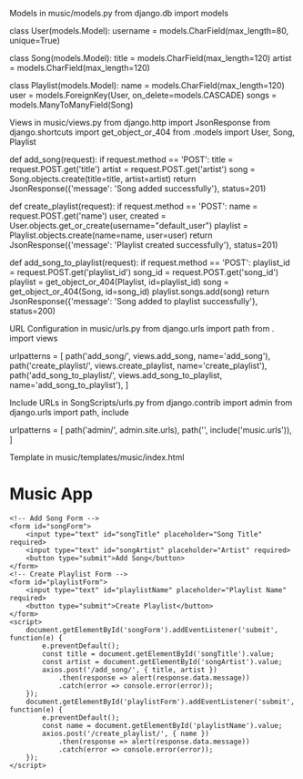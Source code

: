 Models in music/models.py
from django.db import models

class User(models.Model):
    username = models.CharField(max_length=80, unique=True)

class Song(models.Model):
    title = models.CharField(max_length=120)
    artist = models.CharField(max_length=120)

class Playlist(models.Model):
    name = models.CharField(max_length=120)
    user = models.ForeignKey(User, on_delete=models.CASCADE)
    songs = models.ManyToManyField(Song)

Views in music/views.py
from django.http import JsonResponse
from django.shortcuts import get_object_or_404
from .models import User, Song, Playlist

def add_song(request):
    if request.method == 'POST':
        title = request.POST.get('title')
        artist = request.POST.get('artist')
        song = Song.objects.create(title=title, artist=artist)
        return JsonResponse({'message': 'Song added successfully'}, status=201)

def create_playlist(request):
    if request.method == 'POST':
        name = request.POST.get('name')
        user, created = User.objects.get_or_create(username="default_user")
        playlist = Playlist.objects.create(name=name, user=user)
        return JsonResponse({'message': 'Playlist created successfully'}, status=201)

def add_song_to_playlist(request):
    if request.method == 'POST':
        playlist_id = request.POST.get('playlist_id')
        song_id = request.POST.get('song_id')
        playlist = get_object_or_404(Playlist, id=playlist_id)
        song = get_object_or_404(Song, id=song_id)
        playlist.songs.add(song)
        return JsonResponse({'message': 'Song added to playlist successfully'}, status=200)

URL Configuration in music/urls.py
from django.urls import path
from . import views

urlpatterns = [
    path('add_song/', views.add_song, name='add_song'),
    path('create_playlist/', views.create_playlist, name='create_playlist'),
    path('add_song_to_playlist/', views.add_song_to_playlist, name='add_song_to_playlist'),
]

Include URLs in SongScripts/urls.py
from django.contrib import admin
from django.urls import path, include

urlpatterns = [
    path('admin/', admin.site.urls),
    path('', include('music.urls')),
]

Template in music/templates/music/index.html
<!DOCTYPE html>
<html lang="en">
<head>
    <meta charset="UTF-8">
    <meta name="viewport" content="width=device-width, initial-scale=1.0">
    <title>Music App</title>
    <script src="https://cdn.jsdelivr.net/npm/axios/dist/axios.min.js"></script>
</head>
<body>
    <h1>Music App</h1>
    
    <!-- Add Song Form -->
    <form id="songForm">
        <input type="text" id="songTitle" placeholder="Song Title" required>
        <input type="text" id="songArtist" placeholder="Artist" required>
        <button type="submit">Add Song</button>
    </form>
    <!-- Create Playlist Form -->
    <form id="playlistForm">
        <input type="text" id="playlistName" placeholder="Playlist Name" required>
        <button type="submit">Create Playlist</button>
    </form>
    <script>
        document.getElementById('songForm').addEventListener('submit', function(e) {
            e.preventDefault();
            const title = document.getElementById('songTitle').value;
            const artist = document.getElementById('songArtist').value;
            axios.post('/add_song/', { title, artist })
                .then(response => alert(response.data.message))
                .catch(error => console.error(error));
        });
        document.getElementById('playlistForm').addEventListener('submit', function(e) {
            e.preventDefault();
            const name = document.getElementById('playlistName').value;
            axios.post('/create_playlist/', { name })
                .then(response => alert(response.data.message))
                .catch(error => console.error(error));
        });
    </script>
</body>
</html>
